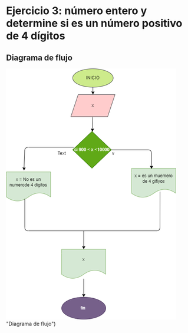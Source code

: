 # Ejercicio 3:  número entero y determine si es un número positivo de 4 dígitos

## Diagrama de flujo

![Diagrama de flujo](diagrama.png) "Diagrama de flujo")